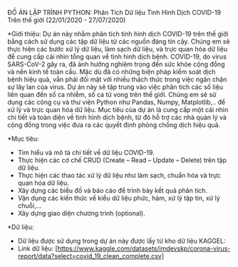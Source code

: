 ĐỒ ÁN LẬP TRÌNH PYTHON: Phân Tích Dữ liệu Tình Hình Dịch COVID-19 Trên thế giới (22/01/2020 - 27/07/2020)

*Giới thiệu:
Dự án này nhằm phân tích tình hình dịch COVID-19 trên thế giới bằng cách sử dụng các tập dữ liệu từ các nguồn đáng tin cậy. Chúng em sẽ thực hiện các bước xử lý dữ liệu, làm sạch dữ liệu, và trực quan hóa dữ liệu để cung cấp cái nhìn tổng quan về tình hình dịch bệnh. COVID-19, do virus SARS-CoV-2 gây ra, đã ảnh hưởng nghiêm trọng đến sức khỏe cộng đồng và nền kinh tế toàn cầu. Mặc dù đã có những biện pháp kiểm soát dịch bệnh hiệu quả, vẫn phải đối mặt với nhiều thách thức trong việc ngăn chặn sự lây lan của virus. Dự án này sẽ tập trung vào việc phân tích các số liệu liên quan đến số ca nhiễm, số ca tử vong trên thế giới.
Chúng em sẽ sử dụng các công cụ và thư viện Python như Pandas, Numpy, Matplotlib,.. để xử lý và trực quan hóa dữ liệu. Mục tiêu của dự án là cung cấp một cái nhìn chi tiết và toàn diện về tình hình dịch bệnh, từ đó hỗ trợ các nhà quản lý và cộng đồng trong việc đưa ra các quyết định phòng chống dịch hiệu quả.

*Mục tiêu:
+ Tìm hiểu và mô tả chi tiết về dữ liệu COVID-19.
+ Thực hiện các cơ chế CRUD (Create – Read – Update – Delete) trên tập dữ liệu.
+ Thực hiện các thao tác xử lý dữ liệu như làm sạch, chuẩn hóa và trực quan hóa dữ liệu.
+ Xây dựng các biểu đồ và báo cáo để trình bày kết quả phân tích.
+ Vận dụng các kiến thức về kiểu dữ liệu phức, hàm, xử lý tập tin, xử lý chuỗi,…
+ Xây dựng giao diện chương trình (optional).
 
*Dữ liệu:
+ Dữ liệu được sử dụng trong dự án này được lấy từ kho dữ liệu KAGGEL:
+ Link dữ liệu: [https://www.kaggle.com/datasets/imdevskp/corona-virus-report/data?select=covid_19_clean_complete.csv]

